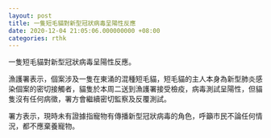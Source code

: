 ```yaml
---
layout: post
title: 一隻短毛貓對新型冠狀病毒呈陽性反應
date: 2020-12-04 21:05:06.000000000 +08:00
categories: rthk
---
```


一隻短毛貓對新型冠狀病毒呈陽性反應。

漁護署表示，個案涉及一隻在東涌的混種短毛貓，短毛貓的主人本身為新型肺炎感染個案的密切接觸者，貓隻於本周二送到漁護署接受檢疫，病毒測試呈陽性，但貓隻沒有任何病徵，署方會繼續密切監察及反覆測試。

署方表示，現時未有證據指寵物有傳播新型冠狀病毒的角色，呼籲市民不論任何情況，都不應棄養寵物。
